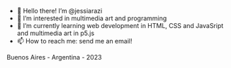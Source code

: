 - 👋 Hello there! I’m @jessiarazi
- 👀 I’m interested in multimedia art and programming
- 🌱 I’m currently learning web development in HTML, CSS and JavaSript and multimedia art in p5.js
- 📫 How to reach me: send me an email!

Buenos Aires - Argentina - 2023
<!---
jessiarazi/jessiarazi is a ✨ special ✨ repository because its `README.md` (this file) appears on your GitHub profile.
You can click the Preview link to take a look at your changes.
--->
